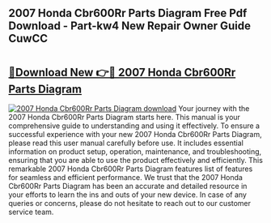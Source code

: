 ## 2007 Honda Cbr600Rr Parts Diagram Free Pdf Download - Part-kw4 New Repair Owner Guide CuwCC

# <h2><a href="http://dfs97xb.blite.top/?on=2007+Honda+Cbr600Rr+Parts+Diagram">🔗Download New 👉🔴 2007 Honda Cbr600Rr Parts Diagram</a></h2>

[![2007 Honda Cbr600Rr Parts Diagram download](https://i.imgur.com/lujVjoI.png)](http://dfs97xb.blite.top/?on=2007+Honda+Cbr600Rr+Parts+Diagram)
Your journey with the 2007 Honda Cbr600Rr Parts Diagram starts here. This manual is your comprehensive guide to understanding and using it effectively. To ensure a successful experience with your new 2007 Honda Cbr600Rr Parts Diagram, please read this user manual carefully before use. It includes essential information on product setup, operation, maintenance, and troubleshooting, ensuring that you are able to use the product effectively and efficiently. This remarkable 2007 Honda Cbr600Rr Parts Diagram features list of features for seamless and efficient performance. We trust that the 2007 Honda Cbr600Rr Parts Diagram has been an accurate and detailed resource in your efforts to learn the ins and outs of your new device. In case of any queries or concerns, please do not hesitate to reach out to our customer service team.
